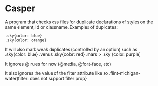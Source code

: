 # Casper

A program that checks css files for duplicate declarations of styles on the same element, Id or classname.
Examples of duplicates:
  
    .sky{color: blue}
    .sky{color: orange}

It will also mark weak duplicates (controlled by an option) such as
    .sky{color: blue}
    .venus .sky{color: red}
    .mars > .sky {color: purple}
  
It ignores @ rules for now (@media, @font-face, etc)

It also ignores the value of the filter attribute like so
    .flint-michigan-water{filter: does not support filter prop}
